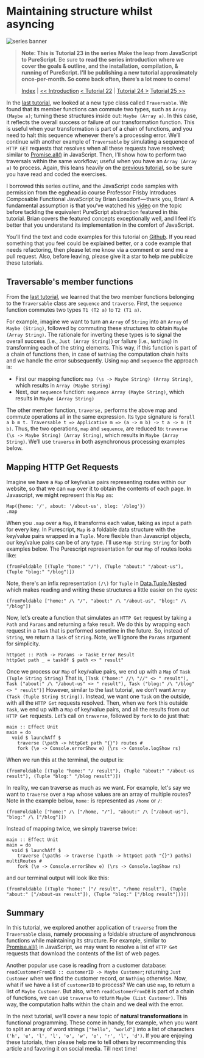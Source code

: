 # Maintaining structure whilst asyncing

![series banner](../resources/glitched-abstract.jpg)

> **Note: This is** **Tutorial 23** **in the series** **Make the leap from JavaScript to PureScript**. Be sure
> **to read the series introduction where we cover the goals & outline, and the installation,**
> **compilation, & running of PureScript. I’ll be publishing a new tutorial approximately**
> **once-per-month. So come back often, there’s a lot more to come!**
> 
> [Index](https:github.com/adkelley/javascript-to-purescript/tree/master/md) | [<< Introduction](https:github.com/adkelley/javascript-to-purescript) [< Tutorial 22](https:github.com/adkelley/javascript-to-purescript/tree/master/tut22) | [Tutorial 24 >](https:github.com/adkelley/javascript-to-purescript/tree/master/tut24) [Tutorial 25 >>](https:github.com/adkelley/javascript-to-purescript/tree/master/tut25)

In the [last tutorial](https://github.com/adkelley/javascript-to-purescript/tree/master/tut22/), we looked at a new type class called `Traversable`.  We found that its member functions can commute two types, such as `Array (Maybe a)`; turning these structures inside out: `Maybe (Array a)`.  In this case, it reflects the overall success or failure of our transformation function. This is useful when your transformation is part of a chain of functions, and you need to halt this sequence whenever there's a processing error.  We’ll continue with another example of `Traversable` by simulating a sequence of `HTTP GET` requests that resolves when all these requests have resolved; similar to [Promise.all()](https://developer.mozilla.org/en-US/docs/Web/JavaScript/Reference/Global_Objects/Promise/all) in JavaScript. Then, I’ll show how to perform two traversals within the same workflow; useful when you have an `Array (Array a)` to process. Again, this leans heavily on the [previous tutorial](https://github.com/adkelley/javascript-to-purescript/tree/master/tut22/), so be sure you have read and coded the exercises.

I borrowed this series outline, and the JavaScript code samples with permission from the egghead.io course Professor Frisby Introduces Composable Functional JavaScript by
Brian Lonsdorf — thank you, Brian! A fundamental assumption is that you’ve watched his [video](https://egghead.io/lessons/javascript-maintaining-structure-whilst-asyncing) on the topic before tackling the equivalent PureScript abstraction
featured in this tutorial. Brian covers the featured concepts exceptionally well, and I feel it’s better that you understand its implementation in the comfort of JavaScript.

You’ll find the text and code examples for this tutorial on [Github](https://github.com/adkelley/javascript-to-purescript/tree/master/tut22).  If you read something that you feel could be explained better, or a code example that needs refactoring, then please let me know via a comment or send me a pull request.  Also, before leaving, please give it a star to help me publicize these tutorials.


## Traversable's member functions

From the [last tutorial](https://github.com/adkelley/javascript-to-purescript/tree/master/tut22/), we learned that the two member functions belonging to the `Traversable` class are `sequence` and `traverse`.  First, the `sequence` function commutes two types `T1 (T2 a)` to `T2 (T1 a)`.

For example, imagine we want to turn an `Array` of `String` into an `Array` of `Maybe (String)`, followed by commuting these structures to obtain `Maybe (Array String)`.  The rationale for inverting these types is to signal the overall success (i.e., `Just (Array String)`) or failure (i.e., `Nothing`) in transforming each of the string elements.  This way, if this function is part of a chain of functions then, in case of `Nothing` the computation chain halts and we handle the error subsequently.  Using `map` and `sequence` the approach is:

-   First our mapping function: `map (\s -> Maybe String) (Array String)`, which results in `Array (Maybe String)`
-   Next, our `sequence` function: `sequence Array (Maybe String)`, which results in `Maybe (Array String)`

The other member function, `traverse,` performs the above map and commute operations all in the same expression. Its type signature is `forall a b m t. Traversable t => Applicative m => (a -> m b) -> t a -> m (t b)`. Thus, the two operations, `map` and `sequence`, are reduced to:
`traverse (\s -> Maybe String) (Array String)`, which results in `Maybe (Array String)`. We’ll use `traverse` in both asynchronous processing examples below.


## Mapping HTTP Get Requests

Imagine we have a `Map` of key/value pairs representing routes within our website, so that we can `map` over it to obtain the contents of each page.  In Javascript, we might represent this `Map` as:

    Map({home: '/', about: '/about-us', blog: '/blog'})
    .map

When you `.map` over a `Map`, it transforms each value, taking as input a path for every key.  In Purescript,  `Map` is a foldable data structure with the key/value pairs wrapped in a `Tuple`. More flexible than Javascript objects, our key/value pairs can be of any type. I'll use `Map String String` for both examples below.  The Purescript representation for our `Map` of routes looks like:

    (fromFoldable [(Tuple "home:" "/"), (Tuple "about:" "/about-us"), (Tuple "blog:" "/blog")])

Note, there's an infix representation `(/\)` for `Tuple` in  [Data.Tuple.Nested](https://pursuit.purescript.org/search?q=Data.Tuple.Nested) which makes reading and writing these structures a little easier on the eyes:

    (fromFoldable ["home:" /\ "/", "about:" /\ "/about-us", "blog:" /\ "/blog"])

Now, let’s create a function that simulates an `HTTP Get` request by taking a `Path` and `Params` and returning a fake result.  We do this by wrapping each request in a `Task` that is performed sometime in the future. So, instead of `String`, we return a `Task` of `String`.  Note, we’ll ignore the `Params` argument for simplicity.

    httpGet :: Path -> Params -> TaskE Error Result
    httpGet path _ = taskOf $ path <> " result"

Once we process our `Map` of key/value pairs, we end up with a `Map` of `Task (Tuple String String)` That is, `[Task ("home:" //\ "//" <> " result"), Task ("about:" /\ "/about-us" <> " result"), Task ("blog:" /\ "/blog" <> " result")]` However, similar to the last tutorial, we don’t want `Array (Task (Tuple String String))`. Instead, we want one `Task` on the outside, with all the `HTTP Get` requests resolved.  Then, when we `fork` this outside `Task`, we end up with a `Map` of key/value pairs, and all the results from out `HTTP Get` requests.  Let’s call on `traverse`, followed by `fork` to do just that:

    main :: Effect Unit
    main = do
      void $ launchAff $
        traverse (\path -> httpGet path "{}") routes #
        fork (\e -> Console.errorShow e) (\rs -> Console.logShow rs)

When we run this at the terminal, the output is:

    (fromFoldable [(Tuple "home:" "/ result"), (Tuple "about:" "/about-us result"), (Tuple "blog:" "/blog result")])

In reality, we can traverse as much as we want.  For example, let's say we want to `traverse` over a `Map` whose values are an array of multiple routes? Note in the example below, `home:` is represented as
`/home` or `/`:

    (fromFoldable ["home:" /\ ["/home, "/"], "about:" /\ ["/about-us"], "blog:" /\ ["/blog"]])

Instead of mapping twice, we simply traverse twice:

    main :: Effect Unit
    main = do
      void $ launchAff $
        traverse (\paths -> traverse (\path -> httpGet path "{}") paths) multiRoutes #
        fork (\e -> Console.errorShow e) (\rs -> Console.logShow rs)

and our terminal output will look like this:

    (fromFoldable [(Tuple "home:" ["/ result", "/home result"], (Tuple "about:" ["/about-us result"]), (Tuple "blog:" ["/blog result"]))])


## Summary

In this tutorial, we explored another application of `traverse` from the `Traversable` class, namely processing a foldable structure of asynchronous functions while maintaining its structure. For example, similar to [Promise.all()](https://developer.mozilla.org/en-US/docs/Web/JavaScript/Reference/Global_Objects/Promise/all) in JavaScript, we may want to resolve a list of `HTTP Get` requests that download the contents of the list of web pages.

Another popular use case is reading from a customer database: `readCustomerFromDB :: customerID -> Maybe Customer`; returning `Just Customer` when we find the customer record, or `Nothing` otherwise.  Now, what if we have a list of `customerID` to process?  We can use `map`, to return a list of `Maybe Customer`.  But also, when `readCustomerFromDB` is part of a chain of functions, we can use `traverse` to return `Maybe (List Customer)`.  This way, the computation halts within the chain and we deal with the error.

In the next tutorial, we’ll cover a new topic of **natural transformations** in functional programming.  These come in handy, for example, when you want to split an array of
word strings `["hello", "world"]` into a list of characters `('h', 'e', 'l', 'l', 'o', 'w', 'o', 'r', 'l', 'd')`.  If you are enjoying these tutorials, then please help me to tell others by recommending this article and favoring it on social media.  Till next time!

